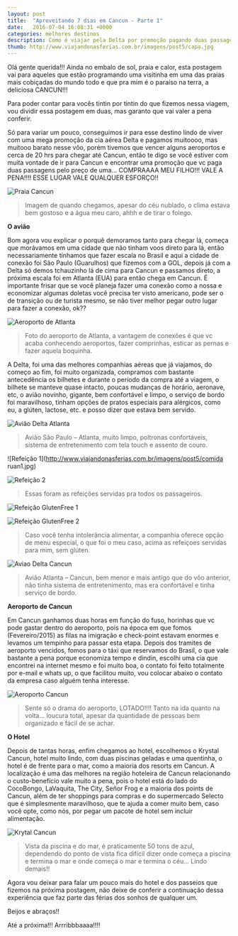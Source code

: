 ```yaml
---
layout: post
title:  "Aproveitando 7 dias em Cancun - Parte 1"
date:   2016-07-04 16:08:31 +0000
categories: melhores destinos
description: Como é viajar pela Delta por promoção pagando duas passagens por uma, e o Krystal Cancun sem incluir refeições vale pena?
thumb: http://www.viajandonasferias.com.br/imagens/post5/capa.jpg
---
```


Olá gente querida!!! Ainda no embalo de sol, praia e calor, esta postagem vai para aqueles que estão programando uma visitinha em uma das praias mais cobiçadas do mundo todo e que pra mim é o paraíso na terra, a deliciosa CANCUN!!!

Para poder contar para vocês tintin por tintin do que fizemos nessa viagem, vou dividir essa postagem em duas, mas garanto que vai valer a pena conferir.

Só para variar um pouco, conseguimos ir para esse destino lindo de viver com uma mega promoção da cia aérea Delta e pagamos muitoooo, mas muitooo barato nesse vôo, porém tivemos que vencer alguns aeroportos e cerca de 20 hrs para chegar até Cancun, então te digo se você estiver com muita vontade de ir para Cancun e encontrar uma promoção que vc paga duas passagens pelo preço de uma... COMPRAAAA MEU FILHO!!! VALE A PENA!!!! ESSE LUGAR VALE QUALQUER ESFORÇO!!

![Praia Cancun](http://www.viajandonasferias.com.br/imagens/post5/cancun.jpg)
> Imagem de quando chegamos, apesar do céu nublado, o clima estava bem gostoso e a água meu caro, ahhh e de tirar o folego.

**O avião**

Bom agora vou explicar o porquê demoramos tanto para chegar lá, começa que morávamos em uma cidade que não tinham voos direto para lá, então necessariamente tínhamos que fazer escala no Brasil e aqui a cidade de conexão foi São Paulo (Guarulhos) que fizemos com a GOL, depois já com a Delta só demos tchauzinho lá de cima para Cancun e passamos direto, a próxima escala foi em Atlanta (EUA) para então chega em Cancun. É importante frisar que se você planeja fazer uma conexão como a nossa e economizar algumas doletas você precisa ter visto americano, pode ser o de transição ou de turista mesmo, se não tiver melhor pegar outro lugar para fazer a conexão, ok??

![Aeroporto de Atlanta](http://www.viajandonasferias.com.br/imagens/post5/atlanta.jpg)
> Foto do aeroporto de Atlanta, a vantagem de conexões é que vc acaba conhecendo aeroportos, fazer comprinhas, esticar as pernas e fazer aquela boquinha.

A Delta, foi uma das melhores companhias aéreas que já viajamos, do começo ao fim, foi muito organizada, compramos com bastante antecedência os bilhetes e durante o período da compra até a viagem, o bilhete se manteve quase intacto, poucas mudanças de horário, aeronave, etc, o avião novinho, gigante, bem confortável e limpo, o serviço de bordo foi maravilhoso, tinham opções de pratos especiais para alérgicos, como eu, a glúten, lactose, etc. e posso dizer que estava bem servido.

![Avião Delta Atlanta](http://www.viajandonasferias.com.br/imagens/post5/avião.jpg)
> Avião São Paulo – Atlanta, muito limpo, poltronas confortáveis, sistema de entretenimento com tela touch e assento de couro.

![Refeição 1](http://www.viajandonasferias.com.br/imagens/post5/comida ruan1.jpg)

![Refeição 2](http://www.viajandonasferias.com.br/imagens/post5/comidaruan.jpg)
> Essas foram as refeições servidas pra todos os passageiros.

![Refeição GlutenFree 1](http://www.viajandonasferias.com.br/imagens/post5/comidaste.jpg)

![Refeição GlutenFree 2](http://www.viajandonasferias.com.br/imagens/post5/comidaste2.jpg)
> Caso você tenha intolerância alimentar, a companhia oferece opção de menu especial, o que foi o meu caso, acima as refeiçoes servidas para mim, sem glúten.

![Aviao Delta Cancun](http://www.viajandonasferias.com.br/imagens/post5/aviaocancun.jpg)
> Avião Atlanta – Cancun, bem menor e mais antigo que do vôo anterior, não tinha sistema de entretenimento, mas era confortável e tinha serviço de bordo.

**Aeroporto de Cancun**

 Em Cancun ganhamos duas horas em função do fuso, horinhas que vc pode gastar dentro do aeroporto, pois na época em que fomos (Fevereiro/2015) as filas na imigração e check-point estavam enormes e levamos um tempinho para passar esta etapa. Depois dos tramites de aeroporto vencidos, fomos para o táxi que reservamos do Brasil, o que vale bastante a pena porque economiza tempo e dindin, escolhi uma cia que encontrei na internet mesmo e foi muito boa, o contato foi feito totalmente por e-mail e whats up, o que facilitou muito, vou colocar abaixo o contato da empresa caso alguém tenha interesse.
 
 ![Aeroporto Cancun](http://www.viajandonasferias.com.br/imagens/post5/aeroporto.jpg)
> Sente só o drama do aeroporto, LOTADO!!!! Tanto na ida quanto na volta... loucura total, apesar da quantidade de pessoas bem organizado e fácil de se achar.

**O Hotel**

Depois de tantas horas, enfim chegamos ao hotel, escolhemos o Krystal Cancun, hotel muito lindo, com duas piscinas geladas e uma quentinha, o hotel é de frente para o mar, como a maioria dos resorts em Cancun. A localização é uma das melhores na região hoteleira de Cancun relacionando o custo-benefício vale muito a pena, pois o hotel está do lado do CocoBongo, LaVaquita, The City, Señor Frog e a maioria dos points de Cancun, além de ter shoppings para compras e do supermercado Selecto que é simplesmente maravilhoso, que te ajuda a comer muito bem, caso você opte, como nós, por pegar um pacote de hotel sem incluir alimentação. 

 ![Krytal Cancun](http://www.viajandonasferias.com.br/imagens/post5/hotel.jpg)
> Vista da piscina e do mar, é praticamente 50 tons de azul, dependendo do ponto de vista fica difícil dizer onde começa a piscina e termina o mar e onde começa o mar e termina o céu... Lindo demais!! 

Agora vou deixar para falar um pouco mais do hotel e dos passeios que fizemos na próxima postagem, não deixe de conferir a continuação dessa experiência que faz parte das férias dos sonhos de qualquer um.

Beijos e abraços!!

Até a próxima!!! Arrribbbaaaa!!!! 
